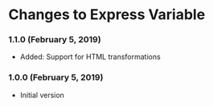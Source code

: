 # Changes to Express Variable

### 1.1.0 (February 5, 2019)

- Added: Support for HTML transformations

### 1.0.0 (February 5, 2019)

- Initial version
